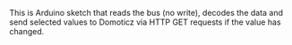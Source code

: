 
This is Arduino sketch that reads the bus (no write), decodes the data and send selected values to Domoticz via HTTP GET requests if the value has changed.
